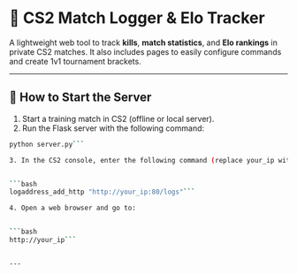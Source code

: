 # 🎯 CS2 Match Logger & Elo Tracker

A lightweight web tool to track **kills**, **match statistics**, and **Elo rankings** in private CS2 matches. It also includes pages to easily configure commands and create 1v1 tournament brackets.

---

## 🚀 How to Start the Server

1. Start a training match in CS2 (offline or local server).
2. Run the Flask server with the following command:

```bash
python server.py```

3. In the CS2 console, enter the following command (replace your_ip with your actual local IP address):


```bash
logaddress_add_http "http://your_ip:80/logs"```

4. Open a web browser and go to:


```bash
http://your_ip```


---
